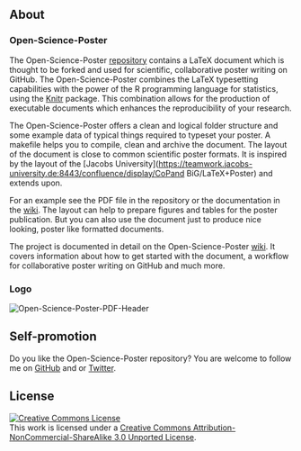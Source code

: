## About

### Open-Science-Poster 

The Open-Science-Poster
[repository](https://github.com/cpfaff/Open-Science-Poster) contains a LaTeX
document which is thought to be forked and used for scientific, collaborative
poster writing on GitHub. The Open-Science-Poster combines the LaTeX typesetting
capabilities with the power of the R programming language for statistics, using
the [Knitr](http://yihui.name/knitr/) package. This combination allows for the
production of executable documents which enhances the reproducibility of your
research.

The Open-Science-Poster offers a clean and logical folder structure
and some example data of typical things required to typeset your
poster. A makefile helps you to compile, clean and archive the
document. The layout of the document is close to common scientific
poster formats. It is inspired by the layout of the [Jacobs
University](https://teamwork.jacobs-university.de:8443/confluence/display/CoPand
BiG/LaTeX+Poster) and extends upon.

For an example see the PDF file in the repository or the documentation in the
[wiki](https://github.com/cpfaff/Open-Science-Poster/wiki). The layout can help
to prepare figures and tables for the poster publication. But you can also use
the document just to produce nice looking, poster like formatted documents.

The project is documented in detail on the Open-Science-Poster
[wiki](https://github.com/cpfaff/Open-Science-Poster/wiki). It covers
information about how to get started with the document, a workflow for
collaborative poster writing on GitHub and much more.

### Logo

![Open-Science-Poster-PDF-Header](https://dl.dropbox.com/u/844606/Open-Science-Poster-Documentation/open_science_posters_logo_long_thumbnail.png)

## Self-promotion

Do you like the Open-Science-Poster repository? You are welcome
to follow me on [GitHub](https://github.com/cpfaff) and or
[Twitter](http://twitter.com/ctpfaff).

## License

<a rel="license" href="http://creativecommons.org/licenses/by-nc-sa/3.0/"><img alt="Creative Commons License" style="border-width:0" src="http://i.creativecommons.org/l/by-nc-sa/3.0/88x31.png" /></a><br />This work is licensed under a <a rel="license" href="http://creativecommons.org/licenses/by-nc-sa/3.0/">Creative Commons Attribution-NonCommercial-ShareAlike 3.0 Unported License</a>.

